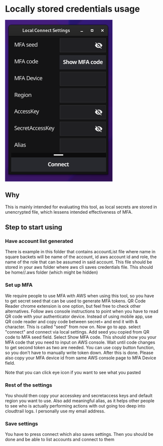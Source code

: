# Locally stored credentials usage
![Image of AWSRoleSwitcher](pics/localsettings.png)
## Why
This is mainly intended for evaluating this tool, as local secrets are stored in unencrypted file, which lessens intended effectiveness of MFA.

## Step to start using

### Have account list generated
There is example in this folder that contains accountList file where name in square backets will be name of the account, id aws account id and role, the name of the role that can be assumed in said account. This file should be stored in your aws folder where aws cli saves credentials file. This should be home/<username>/.aws folder (which might be hidden)

###  Set up MFA
We require people to use MFA with AWS when using this tool, so you have to get secret seed that can be used to generate MFA tokens. QR Code Reader chrome extension is one option, but feel free to check other alternatives. Follow aws console instructions to point when you have to read QR code with your authenticator device. Instead of using mobile app, use QR code reader and copy code between secret=  and end it with & character. This is called "seed" from now on. Now go to app. select "connect" and  connect via local settings. Add seed you copied from QR code to MFA seed field. Select Show MFA code. This should show you your MFA code that you need to input on AWS console. Wait until code changes to get second token as two are needed. You can use copy button function, so you don't have to manually write token down. After this is done. Please also copy your MFA device id from same AWS console page to MFA Device field.

Note that you can click eye icon if you want to see what you pasted

### Rest of the settings

You should then copy your accesskey and secretaccess keys and default region you want to use. Also add meaningful alias, as it helps other people to see who is actually performing actions with out going too deep into cloudtrail logs. I personally use my email address. 

### Save settings
You have to press connect which also saves settings. Then you should be done and be able to list accounts and connect to them